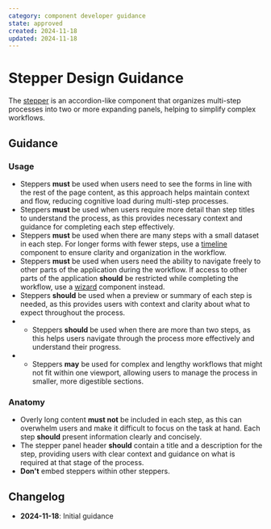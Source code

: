 ```yaml
---
category: component developer guidance
state: approved
created: 2024-11-18
updated: 2024-11-18
---
```


# Stepper Design Guidance

The [stepper](https://clarity.design/documentation/stepper) is an accordion-like component that organizes multi-step processes into two or more expanding panels, helping to simplify complex workflows.

## Guidance

### Usage

- Steppers **must** be used when users need to see the forms in line with the rest of the page content, as this approach helps maintain context and flow, reducing cognitive load during multi-step processes.
- Steppers **must** be used when users require more detail than step titles to understand the process, as this provides necessary context and guidance for completing each step effectively.
- Steppers **must** be used when there are many steps with a small dataset in each step. For longer forms with fewer steps, use a [timeline](https://clarity.design/documentation/timeline) component to ensure clarity and organization in the workflow.
- Steppers **must** be used when users need the ability to navigate freely to other parts of the application during the workflow. If access to other parts of the application **should** be restricted while completing the workflow, use a [wizard](https://clarity.design/documentation/wizard) component instead.
- Steppers **should** be used when a preview or summary of each step is needed, as this provides users with context and clarity about what to expect throughout the process.
- - Steppers **should** be used when there are more than two steps, as this helps users navigate through the process more effectively and understand their progress.
- - Steppers **may** be used for complex and lengthy workflows that might not fit within one viewport, allowing users to manage the process in smaller, more digestible sections.

### Anatomy

- Overly long content **must not** be included in each step, as this can overwhelm users and make it difficult to focus on the task at hand. Each step **should** present information clearly and concisely.
- The stepper panel header **should** contain a title and a description for the step, providing users with clear context and guidance on what is required at that stage of the process.
-  **Don't** embed steppers within other steppers.

## Changelog

- **2024-11-18**: Initial guidance

